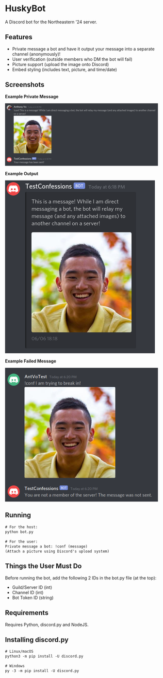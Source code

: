 # HuskyBot
A Discord bot for the Northeastern '24 server. 

## Features

* Private message a bot and have it output your message into a separate channel (anonymously)!
* User verification (outside members who DM the bot will fail)
* Picture support (upload the image onto Discord)
* Embed styling (includes text, picture, and time/date)

## Screenshots

**Example Private Message**

![Private Message the Bot](pictures/botPM.png)


**Example Output**

![Output](pictures/botOutput.png)


**Example Failed Message**

![Failed Message](pictures/botVerification.png)


## Running
    # For the host:
    python bot.py

    # For the user:
    Private message a bot: !conf (message)
    (Attach a picture using Discord's upload system)

## Things the User Must Do
Before running the bot, add the following 2 IDs in the bot.py file (at the top):
* Guild/Server ID (int)
* Channel ID (int)
* Bot Token ID (string)

## Requirements
Requires Python, discord.py and NodeJS.

## Installing discord.py
    # Linux/macOS
    python3 -m pip install -U discord.py

    # Windows
    py -3 -m pip install -U discord.py
